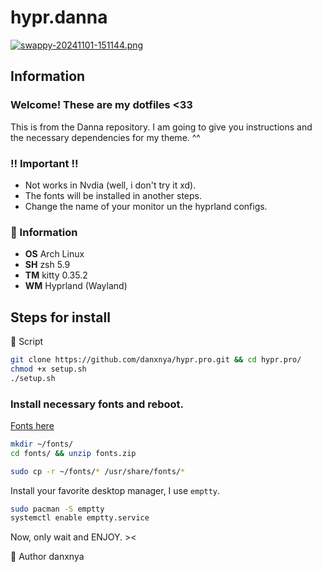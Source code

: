 # hypr.danna
[![swappy-20241101-151144.png](https://i.postimg.cc/MGw6906G/swappy-20241101-151144.png)](https://postimg.cc/JsTCnkBw)
## Information

### Welcome! These are my dotfiles <33
This is from the Danna repository. I am going to give you instructions and the necessary dependencies for my theme. ^^

### ‼️ Important !!
- Not works in Nvdia (well, i don't try it xd).
- The fonts will be installed in another steps.
- Change the name of your monitor un the hyprland configs.

### 🍧 Information

-  **OS** Arch Linux
-  **SH** zsh 5.9
-  **TM** kitty 0.35.2
-  **WM** Hyprland (Wayland)

## Steps for install

🔧 Script
```sh
git clone https://github.com/danxnya/hypr.pro.git && cd hypr.pro/
chmod +x setup.sh
./setup.sh
```

### Install necessary fonts and reboot.
[Fonts here](https://mega.nz/file/GxFVSLLY#etuNc6QRrEl6wgl_ZatvomojDhkBTFPqlKS7ELk7KAM)
```sh
mkdir ~/fonts/
cd fonts/ && unzip fonts.zip
```

```sh
sudo cp -r ~/fonts/* /usr/share/fonts/*
```
Install your favorite desktop manager, I use `emptty`.
```sh
sudo pacman -S emptty
systemctl enable emptty.service
```

Now, only wait and ENJOY. ><


👤 Author
danxnya
